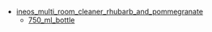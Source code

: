 * [ineos_multi_room_cleaner_rhubarb_and_pommegranate](ineos_multi_room_cleaner_rhubarb_and_pommegranate)
  * [750_ml_bottle](ineos_multi_room_cleaner_rhubarb_and_pommegranate/750_ml_bottle)
